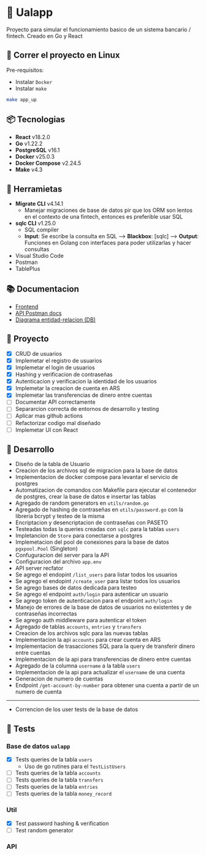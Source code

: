 # 🏦 Ualapp

Proyecto para simular el funcionamiento basico de un sistema bancario / fintech. Creado en Go y React

## 🚀 Correr el proyecto en Linux

Pre-requisitos:

- Instalar `Docker`
- Instalar `make`

```bash
make app_up
```

## 📦 Tecnologias

- **React** v18.2.0
- **Go** v1.22.2
- **PostgreSQL** v16.1
- **Docker** v25.0.3
- **Docker Compose** v2.24.5
- **Make** v4.3

## 🔨 Herramietas

- **Migrate CLI** v4.14.1
  - Manejar migraciones de base de datos pir que los ORM son lentos en el contexto de una fintech, entonces es preferible usar SQL
- **sqlc CLI** v1.25.0
  - SQL compiler
  - **Input**: Se escribe la consulta en SQL --> **Blackbox**: [sqlc] --> **Output**: Funciones en Golang con interfaces para poder utilizarlas y hacer consultas
- Visual Studio Code
- Postman
- TablePlus

## 📚 Documentacion

- [Frontend](https://github.com/valrichter/ualapp-frontend)
- [API Postman docs](https://documenter.getpostman.com/view/23701330/2sA3BhctNK)
- [Diagrama entidad-relacion (DB)](https://dbdocs.io/valrichter/go-ualapp)


## 📌 Proyecto

- [x] CRUD de usuarios
- [x] Implemetar el registro de usuarios
- [x] Implemetar el login de usuarios
- [x] Hashing y verificacion de contraseñas
- [x] Autenticacion y verificacion la identidad de los usuarios
- [x] Implemetar la creacion de cuenta en ARS
- [x] Implemetar las transferencias de dinero entre cuentas
- [ ] Documentar API correctamente
- [ ] Separarcion correcta de entornos de desarrollo y testing
- [ ] Aplicar mas github actions
- [ ] Refactorizar codigo mal diseñado
- [ ] Implemetar UI con React

## 🌱 Desarrollo

- Diseño de la tabla de Usuario
- Creacion de los archivos sql de migracion para la base de datos
- Implementacion de docker compose para levantar el servicio de postgres
- Automatizacion de comandos con Makefile para ejecutar el contenedor de postgres, crear la base de datos e insertar las tablas
- Agregado de random generators en `utils/random.go`
- Agregado de hashing de contraseñas en `utils/password.go` con la libreria bcrypt y testeo de la misma
- Encriptacion y desencriptacion de contraseñas con PASETO
- Testeadas todas la queries creadas con `sqlc` para la tablas `users`
- Impletancion de `Store` para conectarse a postgres
- Implemetacion del pool de conexiones para la base de datos `pgxpool.Pool` (Singleton)
- Confuguracion del server para la API
- Configuracion del archivo `app.env`
- API server recfator
- Se agrego el endopint `/list_users` para listar todos los usuarios
- Se agrego el endopint `/create_user` para listar todos los usuarios
- Se agrego bases de datos dedicada para testeo
- Se agrego el endpoint `auth/login` para autenticar un usuario
- Se agrego token de autenticacion para el endpoint `auth/login`
- Manejo de errores de la base de datos de usuarios no existentes y de contraseñas incorrectas
- Se agrego auth middleware para autenticar el token
- Agregado de tablas `accounts`, `entries` y `transfers`
- Creacion de los archivos sqlc para las nuevas tablas
- Implementacion la api `accounts` para crear cuenta en ARS
- Implementacion de trasacciones SQL para la query de transferir dinero entre cuentas
- Implementacion de la api para transferencias de dinero entre cuentas
- Agregado de la columna `username` a la tabla `users`
- Implementacion de la api para actualizar el `username` de una cuenta
- Generacion de numero de cuentas
- Endpoint `/get-account-by-number` para obtener una cuenta a partir de un numero de cuenta

---

- Correncion de los user tests de la base de datos

## 🧪 Tests

### Base de datos `ualapp`

- [x] Tests queries de la tabla `users`
  - Uso de go rutines para el `TestListUsers`
- [ ] Tests queries de la tabla `accounts`
- [ ] Tests queries de la tabla `transfers`
- [ ] Tests queries de la tabla `entries`
- [ ] Tests queries de la tabla `money_record`

### Util
  
- [x] Test password hashing & verification
- [ ] Test random generator

### API